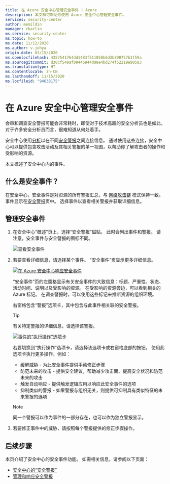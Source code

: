 ```yaml
---
title: 在 Azure 安全中心管理安全事件 | Azure
description: 本文档可帮助你使用 Azure 安全中心管理安全事件。
services: security-center
author: memildin
manager: rkarlin
ms.service: security-center
ms.topic: how-to
ms.date: 11/12/2020
ms.author: v-johya
origin.date: 03/15/2020
ms.openlocfilehash: 4357541764dd1483f511858b6d3b890757b1f59a
ms.sourcegitcommit: d30cf549af09446944d98e4bd274f52219e90583
ms.translationtype: HT
ms.contentlocale: zh-CN
ms.lasthandoff: 11/15/2020
ms.locfileid: "94638175"
---
```

# <a name="manage-security-incidents-in-azure-security-center"></a>在 Azure 安全中心管理安全事件

会审和调查安全警报可能会非常耗时，即使对于技术高超的安全分析员也是如此。 对于许多安全分析员而言，很难知道从何处着手。 

安全中心使用[分析](./security-center-alerts-overview.md)以在不同[安全警报](security-center-managing-and-responding-alerts.md)之间连接信息。 通过使用这些连接，安全中心可以提供包含攻击活动及其相关警报的单一视图，以帮助你了解攻击者的操作和受影响的资源。

本文概述了安全中心内的事件。

## <a name="what-is-a-security-incident"></a>什么是安全事件？

在安全中心，安全事件是对资源的所有警报汇总，与 [网络攻击链](alerts-reference.md#intentions) 模式保持一致。 事件显示在[安全警报](security-center-managing-and-responding-alerts.md)页中。 选择事件以查看相关警报并获取详细信息。

## <a name="managing-security-incidents"></a>管理安全事件

1. 在安全中心“概述”页上，选择“安全警报”磁贴。 此时会列出事件和警报。 请注意，安全事件与安全警报的图标不同。

    ![查看安全事件](./media/security-center-managing-and-responding-alerts/security-center-manage-alerts.png)

1. 若要查看详细信息，请选择某个事件。 “安全事件”页显示更多详细信息。 

    [![在 Azure 安全中心响应安全事件](./media/security-center-incident/incident-details.png)](./media/security-center-incident/incident-details.png#lightbox)

    “安全事件”页的左窗格显示有关安全事件的大致信息：标题、严重性、状态、活动时间、说明以及受影响的资源。 在受影响的资源旁边，可以看到相关的 Azure 标记。 在调查警报时，可以使用这些标记来推断资源的组织环境。

    右窗格包含“警报”选项卡，其中包含与此事件相关联的安全警报。 

    >[!TIP]
    > 有关特定警报的详细信息，请选择该警报。 

    [![事件的“执行操作”选项卡](./media/security-center-incident/incident-take-action-tab.png)](./media/security-center-incident/incident-take-action-tab.png#lightbox)

    若要切换到“执行操作”选项卡，请选择该选项卡或右窗格底部的按钮。 使用此选项卡执行更多操作，例如：
    - 缓解威胁 - 为此安全事件提供手动修正步骤
    - 防范未来的攻击 - 提供安全建议，帮助减少攻击面、提高安全状况和防范未来的攻击
    - 触发自动响应 - 提供触发逻辑应用以响应此安全事件的选项
    - 抑制类似的警报 - 如果警报与组织无关，则提供可抑制具有类似特征的未来警报的选项 

   > [!NOTE]
   > 同一个警报可以作为事件的一部分存在，也可以作为独立警报显示。

1. 若要修正事件中的威胁，请按照每个警报提供的修正步骤操作。


## <a name="next-steps"></a>后续步骤

本页介绍了安全中心的安全事件功能。 如需相关信息，请参阅以下页面：

- [安全中心的“安全警报”](security-center-alerts-overview.md)
- [管理和响应安全警报](security-center-managing-and-responding-alerts.md)

